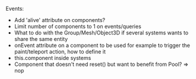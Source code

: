 Events:
- Add 'alive' attribute on components?
- Limit number of components to 1 on events/queries
- What to do with the Group/Mesh/Object3D if several systems wants to share the same entity
- onEvent attribute on a component to be used for example to trigger the paint/teleport action, how to define it
- this.component inside systems
- Component that doesn't need reset() but want to benefit from Pool? => nop
